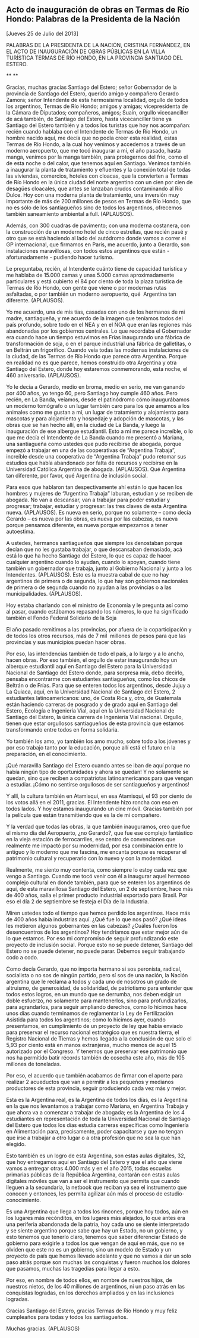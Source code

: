 Acto de inauguración de obras en Termas de Río Hondo: Palabras de la Presidenta de la Nación
--------------------------------------------------------------------------------------------

[Jueves 25 de Julio del 2013]

PALABRAS DE LA PRESIDENTA DE LA NACIÓN, CRISTINA FERNÁNDEZ, EN EL ACTO
DE INAUGURACIÓN DE OBRAS PÚBLICAS EN LA VILLA TURÍSTICA TERMAS DE RÍO
HONDO, EN LA PROVINCIA SANTIAGO DEL ESTERO.

** **

Gracias, muchas gracias Santiago del Estero; señor Gobernador de la
provincia de Santiago del Estero, querido amigo y compañero Gerardo
Zamora; señor Intendente de esta hermosísima localidad, orgullo de todos
los argentinos, Termas de Río Hondo; amigos y amigas; vicepresidenta de
la Cámara de Diputados; compañeros, amigos; Suaín, orgullo vicecanciller
de acá también, de Santiago del Estero, hasta vicecanciller tiene ya
Santiago del Estero también y a todos los turistas que hoy nos
acompañan: recién cuando hablaba con el Intendente de Termas de Río
Hondo, un hombre nacido aquí, me decía que no podía creer esta realidad,
estas Termas de Río Hondo, a la cual hoy venimos y accedemos a través de
un moderno aeropuerto, que me tocó inaugurar a mí, el año pasado, hasta
manga, venimos por la manga también, para protegernos del frío, como el
de esta noche o del calor, que tenemos aquí en Santiago. Venimos también
a inaugurar la planta de tratamiento y efluentes y la conexión total de
todas las viviendas, comercios, hoteles con cloacas, que la convierten a
Termas de Río Hondo en la única ciudad del norte argentino con un cien
por cien de desagües cloacales, que antes se lanzaban crudos
contaminando al Río Dulce. Hoy con una moderna planta de tratamiento,
una inversión muy importante de más de 200 millones de pesos en Termas
de Río Hondo, que no es sólo de los santiagueños sino de todos los
argentinos, ofrecemos también saneamiento ambiental a full. (APLAUSOS).

Además, con 300 cuadras de pavimento; con una moderna costanera, con la
construcción de un moderno hotel de cinco estrellas, que recién pasé y
otro que se está haciendo al lado del autódromo donde vamos a correr el
GP internacional, que firmamos en París, me acuerdo, junto a Gerardo,
son instalaciones maravillosas, con todos estos argentinos que están - 
afortunadamente - pudiendo hacer turismo.

Le preguntaba, recién, al Intendente cuánto tiene de capacidad turística
y me hablaba de 15.000 camas y unas 5.000 camas aproximadamente
particulares y está cubierto el 84 por ciento de toda la plaza turística
de Termas de Río Hondo, con gente que viene o por modernas rutas
asfaltadas, o por también un moderno aeropuerto, qué  Argentina tan
diferente. (APLAUSOS).

Yo me acuerdo, una de mis tías, casadas con uno de los hermanos de mi
madre, santiagueña, y me acuerdo de la imagen que teníamos todos del
país profundo, sobre todo en el NEA y en el NOA que eran las regiones
más abandonadas por los gobiernos centrales. Lo que recordaba el
Gobernador era cuando hace un tiempo estuvimos en Frías inaugurando una
fábrica de transformación de soja, o en el parque industrial una fábrica
de galletitas, o en Beltrán un frigorífico. Cuando veía todas las
modernas instalaciones de la ciudad, de las Termas de Río Hondo que
parece otra Argentina. Porque en realidad no es que parece, hemos
construido otra Argentina y otra Santiago del Estero, donde hoy
estaremos conmemorando, esta noche, el 460 aniversario. (APLAUSOS).

Yo le decía a Gerardo, medio en broma, medio en serio, me van ganando
por 400 años, yo tengo 60, pero Santiago hoy cumple 460 años. Pero
recién, en La Banda, veíamos, desde el patinódromo cómo inaugurábamos un
moderno tomógrafo o un lugar también caro para los que amamos a los
animales como me gustan a mí, un lugar de tratamiento y alojamiento para
mascotas y para alojamiento y hospedaje y adopción de mascotas, y las
obras que se han hecho allí, en la ciudad de La Banda, y luego la
inauguración de ese albergue estudiantil. Esto a mí me parece increíble,
o lo que me decía el Intendente de La Banda cuando me presentó a
Mariana, una santiagueña como ustedes que pudo recibirse de abogada,
porque empezó a trabajar en una de las cooperativas de “Argentina
Trabaja”, increíble desde una cooperativa de “Argentina Trabaja” pudo
retomar sus estudios que había abandonado por falta de recursos y
recibirse en la Universidad Católica Argentina de abogada. (APLAUSOS).
Qué Argentina tan diferente, por favor, qué Argentina de inclusión
social.

Para esos que hablaron tan despectivamente ahí están lo que hacen los
hombres y mujeres de “Argentina Trabaja” laburan, estudian y se reciben
de abogada. No van a descansar, van a trabajar para poder estudiar y
progresar; trabajar, estudiar y progresar: las tres claves de esta
Argentina nueva. (APLAUSOS). Es nueva en serio, porque no solamente –
como decía Gerardo – es nueva por las obras, es nueva por las cabezas,
es nueva porque pensamos diferente, es nueva porque empezamos a tener
autoestima.

A ustedes, hermanos santiagueños que siempre los denostaban porque
decían que no les gustaba trabajar, o que descansaban demasiado, acá
está lo que ha hecho Santiago del Estero, lo que es capaz de hacer
cualquier argentino cuando lo ayudan, cuando lo apoyan, cuando tiene
también un gobernador que trabaja, junto al Gobierno Nacional y junto a
los Intendentes. (APLAUSOS). Esto es la muestra cabal de que no hay
argentinos de primera o de segunda, lo que hay son gobiernos nacionales
de primera o de segunda cuando no ayudan a las provincias o a las
municipalidades. (APLAUSOS).

Hoy estaba charlando con el ministro de Economía y le pregunta así como
al pasar, cuando estábamos repasando los números, lo que ha significado
también el Fondo Federal Solidario de la Soja       

El año pasado remitimos a las provincias, por afuera de la
coparticipación y de todos los otros recursos, más de 7 mil  millones de
pesos para que las provincias y sus municipios puedan hacer obras.

Por eso, las intendencias también de todo el país, a lo largo y a lo
ancho, hacen obras. Por eso también, el orgullo de estar inaugurando hoy
un alberque estudiantil aquí en Santiago del Estero para la Universidad
Nacional de Santiago del Estero donde, para sorpresa mía, debo decirlo,
pensaba encontrarme con estudiantes santiagueños, como los chicos de
Beltrán o de Frías. Para que se enteren todos los argentinos, desde
Jujuy a La Quiaca, aquí, en la Universidad Nacional de Santiago del
Estero, 2 estudiantes latinoamericanos: uno, de Costa Rica y, otro, de
Guatemala están haciendo carreras de posgrado y de grado aquí en
Santiago del Estero, Ecología e Ingeniería Vial, aquí en la Universidad
Nacional de Santiago del Estero, la única carrera de Ingeniería Vial
nacional. Orgullo, tienen que estar orgullosos santiagueños de esta
provincia que estamos transformando entre todos en forma solidaria.

Yo también los amo, yo también los amo mucho, sobre todo a los jóvenes y
por eso trabajo tanto por la educación, porque allí está el futuro en la
preparación, en el conocimiento.

¡Qué maravilla Santiago del Estero cuando antes se iban de aquí porque
no había ningún tipo de oportunidades y ahora se quedan! Y no solamente
se quedan, sino que reciben a compatriotas latinoamericanos para que
vengan a estudiar. ¡Cómo no sentirse orgullosos de ser santiagueños y
argentinos!

Y allí, la cultura también en Atamisqui, en esa Atamisqui, el 93 por
ciento de los votos allá en el 2011, gracias. El Intendente hizo roncha
con eso en todos lados. Y hoy estamos inaugurando un cine móvil. Gracias
también por la película que están transmitiendo que es la de mi
compañero.

Y la verdad que todas las obras, la que también inauguramos, creo que
fue el mismo día del Aeropuerto, ¿no Gerardo?, que fue ese complejo
fantástico en la vieja estación de ferrocarriles, ese centro de
convenciones que realmente me impactó por su modernidad, por esa
combinación entre lo antiguo y lo moderno que me fascina, me encanta
porque es recuperar el patrimonio cultural y recuperarlo con lo nuevo y
con la modernidad.

Realmente, me siento muy contenta, como siempre lo estoy cada vez que
vengo a Santiago. Cuando me tocó venir con él a inaugurar aquel hermoso
complejo cultural en donde también, para que se enteren los argentinos
de aquí, de esta maravillosa Santiago del Estero, un 2 de septiembre,
hace más de 400 años, salía el primer producto industrial exportado para
Brasil. Por eso el día 2 de septiembre se festeja el Día de la
Industria.

Miren ustedes todo el tiempo que hemos perdido los argentinos. Hace más
de 400 años había industrias aquí. ¿Qué fue lo que nos pasó? ¿Qué ideas
les metieron algunos gobernantes en las cabezas? ¿Cuáles fueron los
desencuentros de los argentinos? Hoy tendríamos que estar mejor aún de
lo que estamos. Por eso mi compromiso de seguir profundizando este
proyecto de inclusión social. Porque esto no se puede detener, Santiago
del Estero no se puede detener, no puede parar. Debemos seguir
trabajando codo a codo.

Como decía Gerardo, que no importa hermano si sos peronista, radical,
socialista o no sos de ningún partido, pero sí sos de una nación, la
Nación argentina que le reclama a todos y cada uno de nosotros un grado
de altruismo, de generosidad, de solidaridad, de patriotismo para
entender que todos estos logros, en un mundo que se derrumba, nos deben
exigir un doble esfuerzo, no solamente para mantenerlos, sino para
profundizarlos, para agrandarlos, para seguir ampliando derechos, como
lo hicimos hace unos días cuando terminamos de reglamentar la Ley de
Fertilización Asistida para todos los argentinos; como lo hicimos ayer,
cuando presentamos, en cumplimiento de un proyecto de ley que había
enviado para preservar el recurso nacional estratégico que es nuestra
tierra, el Registro Nacional de Tierras y hemos llegado a la conclusión
de que solo el 5,93 por ciento está en manos extranjeras, mucho menos de
aquel 15 autorizado por el Congreso. Y tenemos que preservar ese
patrimonio que nos ha permitido batir récords también de cosecha este
año, más de 105 millones de toneladas.

Por eso, el acuerdo que también acabamos de firmar con el aporte para
realizar 2 acueductos que van a permitir a los pequeños y medianos
productores de esta provincia, seguir produciendo cada vez más y mejor.

Esta es la Argentina real, es la Argentina de todos los días, es la
Argentina en la que nos levantamos a trabajar como Mariana, en Argentina
Trabaja y que ahora va a comenzar a trabajar de abogada; es la Argentina
de los 4 estudiantes en representación de toda la Universidad Nacional
de Santiago del Estero que todos los días estudia carreras específicas
como Ingeniería en Alimentación para, precisamente, poder capacitarse y
que no tengan que irse a trabajar a otro lugar o a otra profesión que no
sea la que han elegido.

Esto también es un logro de esta Argentina, son estas aulas digitales,
32, que hoy entregamos aquí en Santiago del Estero y que el año que
viene vamos a entregar otras 4.000 más y en el año 2015, todas escuelas
primarias públicas de la República Argentina, contarán con estas aulas
digitales móviles que van a ser el instrumento que permita que cuando
lleguen a la secundaria, la netbook que reciban ya sea el instrumento
que conocen y entonces, les permita agilizar aún más el proceso de
estudio-conocimiento.

Es una Argentina que llega a todos los rincones, porque hoy todos, aún
en los lugares más recónditos, en los lugares más alejados, lo que antes
era una periferia abandonada de la patria, hoy cada uno se siente
interpretado y se siente argentino porque sabe que hay un Estado, no un
gobierno, y esto tenemos que tenerlo claro, tenemos que saber
diferenciar Estado de gobierno para exigirle a todos los que vengan de
aquí en más, que no se olviden que este no es un gobierno, sino un
modelo de Estado y un proyecto de país que hemos llevado adelante y que
no vamos a dar un solo paso atrás porque son muchas las conquistas y
fueron muchos los dolores que pasamos, muchas las tragedias para llegar
a esto.

Por eso, en nombre de todos ellos, en nombre de nuestros hijos, de
nuestros nietos, de los 40 millones de argentinos, ni un paso atrás en
las conquistas logradas, en los derechos ampliados y en las inclusiones
logradas.

Gracias Santiago del Estero, gracias Termas de Río Hondo y muy feliz
cumpleaños para todas y todos los santiagueños.

Muchas gracias. (APLAUSOS) 
